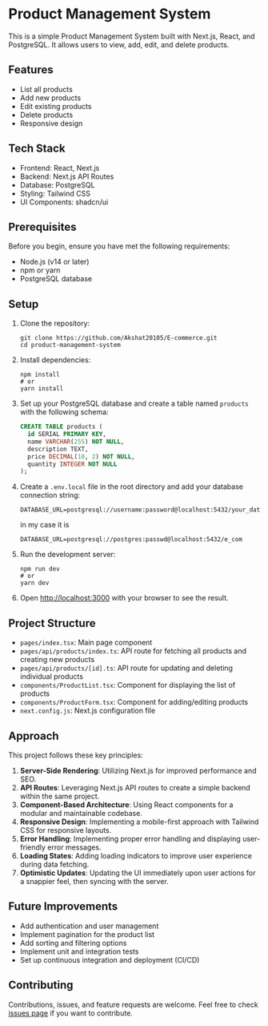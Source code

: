 # Product Management System

This is a simple Product Management System built with Next.js, React, and PostgreSQL. It allows users to view, add, edit, and delete products.

## Features

- List all products
- Add new products
- Edit existing products
- Delete products
- Responsive design

## Tech Stack

- Frontend: React, Next.js
- Backend: Next.js API Routes
- Database: PostgreSQL
- Styling: Tailwind CSS
- UI Components: shadcn/ui

## Prerequisites

Before you begin, ensure you have met the following requirements:

- Node.js (v14 or later)
- npm or yarn
- PostgreSQL database

## Setup

1. Clone the repository:
   ```
   git clone https://github.com/Akshat20105/E-commerce.git
   cd product-management-system
   ```

2. Install dependencies:
   ```
   npm install
   # or
   yarn install
   ```

3. Set up your PostgreSQL database and create a table named `products` with the following schema:
   ```sql
   CREATE TABLE products (
     id SERIAL PRIMARY KEY,
     name VARCHAR(255) NOT NULL,
     description TEXT,
     price DECIMAL(10, 2) NOT NULL,
     quantity INTEGER NOT NULL
   );
   ```

4. Create a `.env.local` file in the root directory and add your database connection string:
   ```
   DATABASE_URL=postgresql://username:password@localhost:5432/your_database_name
   ```
   in my case it is
   ```
   DATABASE_URL=postgresql://postgres:passwd@localhost:5432/e_com   
   ```

5. Run the development server:
   ```
   npm run dev
   # or
   yarn dev
   ```

6. Open [http://localhost:3000](http://localhost:3000) with your browser to see the result.

## Project Structure

- `pages/index.tsx`: Main page component
- `pages/api/products/index.ts`: API route for fetching all products and creating new products
- `pages/api/products/[id].ts`: API route for updating and deleting individual products
- `components/ProductList.tsx`: Component for displaying the list of products
- `components/ProductForm.tsx`: Component for adding/editing products
- `next.config.js`: Next.js configuration file

## Approach

This project follows these key principles:

1. **Server-Side Rendering**: Utilizing Next.js for improved performance and SEO.
2. **API Routes**: Leveraging Next.js API routes to create a simple backend within the same project.
3. **Component-Based Architecture**: Using React components for a modular and maintainable codebase.
4. **Responsive Design**: Implementing a mobile-first approach with Tailwind CSS for responsive layouts.
5. **Error Handling**: Implementing proper error handling and displaying user-friendly error messages.
6. **Loading States**: Adding loading indicators to improve user experience during data fetching.
7. **Optimistic Updates**: Updating the UI immediately upon user actions for a snappier feel, then syncing with the server.

## Future Improvements

- Add authentication and user management
- Implement pagination for the product list
- Add sorting and filtering options
- Implement unit and integration tests
- Set up continuous integration and deployment (CI/CD)

## Contributing

Contributions, issues, and feature requests are welcome. Feel free to check [issues page](https://github.com/Akshat20105/E-commerce/issues) if you want to contribute.
